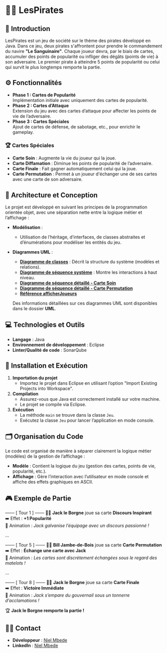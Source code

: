 # 🏴‍☠️ LesPirates

## 🌟 Introduction

LesPirates est un jeu de société sur le thème des pirates développé en Java. Dans ce jeu, deux pirates s'affrontent pour prendre le commandement du navire **"Le Sanguinaire"**. Chaque joueur devra, par le biais de cartes, accumuler des points de popularité ou infliger des dégâts (points de vie) à son adversaire. Le premier pirate à atteindre 5 points de popularité ou celui qui survit le plus longtemps remporte la partie.

## ⚙️ Fonctionnalités

- **Phase 1 : Cartes de Popularité**  
  Implémentation initiale avec uniquement des cartes de popularité.
- **Phase 2 : Cartes d’Attaque**  
  Extension du jeu avec des cartes d’attaque pour affecter les points de vie de l’adversaire.
- **Phase 3 : Cartes Spéciales**  
  Ajout de cartes de défense, de sabotage, etc., pour enrichir le gameplay.

### 🏆 Cartes Spéciales

- **Carte Soin** : Augmente la vie du joueur qui la joue.
- **Carte Diffamation** : Diminue les points de popularité de l’adversaire.
- **Carte Finale** : Fait gagner automatiquement celui qui la joue.
- **Carte Permutation** : Permet à un joueur d'échanger une de ses cartes avec une carte de son adversaire.

## 🏰 Architecture et Conception

Le projet est développé en suivant les principes de la programmation orientée objet, avec une séparation nette entre la logique métier et l’affichage :

- **Modélisation** :  
  - Utilisation de l’héritage, d’interfaces, de classes abstraites et d’énumérations pour modéliser les entités du jeu.
- **Diagrammes UML** :  
  - [**Diagramme de classes**](https://www.edrawmax.com/online/share.html?code=f9d171c806fc11f0bd090a54be41f961) : Décrit la structure du système (modèles et relations).
  - [**Diagramme de séquence système**](https://www.edrawmax.com/online/share.html?code=66a4f2bc086911f0a9690a54be41f961) : Montre les interactions à haut niveau.
  - [**Diagramme de séquence détaillé - Carte Soin**](https://www.edrawmax.com/online/share.html?code=70a4f5b205fa11f08cf40a951ba8b83d)
  - [**Diagramme de séquence détaillé - Carte Permutation**](https://www.edrawmax.com/online/share.html?code=ce081a5606fc11f082130a951ba8b83d)
  - [**Référence afficherJoueurs**](https://www.edrawmax.com/online/share.html?code=60cad906086911f0aced0a54be41f961)
  
  Des informations détaillées sur ces diagrammes UML sont disponibles dans le dossier **UML**.

## 💻 Technologies et Outils

- **Langage** : Java
- **Environnement de développement** : Eclipse
- **Linter/Qualité de code** : SonarQube

## 🚀 Installation et Exécution

1. **Importation du projet**  
   - Importez le projet dans Eclipse en utilisant l’option "Import Existing Projects into Workspace".
2. **Compilation**  
   - Assurez-vous que Java est correctement installé sur votre machine.
   - Le projet se compile via Eclipse.
3. **Exécution**  
   - La méthode `main` se trouve dans la classe `Jeu`.
   - Exécutez la classe `Jeu` pour lancer l’application en mode console.

## 🗂️ Organisation du Code

Le code est organisé de manière à séparer clairement la logique métier (modèles) de la gestion de l’affichage :
- **Modèle** : Contient la logique du jeu (gestion des cartes, points de vie, popularité, etc.).
- **Affichage** : Gère l’interaction avec l’utilisateur en mode console et affiche des effets graphiques en ASCII.

## 🎮 Exemple de Partie

─── [ Tour 1 ] ───
🏴‍☠️ **Jack le Borgne** joue sa carte **Discours Inspirant**  
➡️ Effet : **+1 Popularité**  
🌟 Animation : *Jack galvanise l’équipage avec un discours passionné !*

...

─── [ Tour 5 ] ───
🏴‍☠️ **Bill Jambe-de-Bois** joue sa carte **Carte Permutation**  
➡️ Effet : **Échange une carte avec Jack**  
🌟 Animation : *Les cartes sont discrètement échangées sous le regard des matelots !*

...

─── [ Tour 8 ] ───
🏴‍☠️ **Jack le Borgne** joue sa carte **Carte Finale**  
➡️ Effet : **Victoire Immédiate**  
🌟 Animation : *Jack s’empare du gouvernail sous un tonnerre d’acclamations !*

🏆 **Jack le Borgne remporte la partie !**

## 👨‍💼 Contact

- **Développeur** : [Niel Mbede](https://github.com/mbedeniel/)
- **LinkedIn** : [Niel Mbede](https://www.linkedin.com/in/niel-mbede/)


